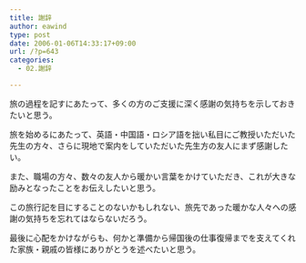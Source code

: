 ```yaml
---
title: 謝辞
author: eawind
type: post
date: 2006-01-06T14:33:17+09:00
url: /?p=643
categories:
  - 02.謝辞

---
```

旅の過程を記すにあたって、多くの方のご支援に深く感謝の気持ちを示しておきたいと思う。

旅を始めるにあたって、英語・中国語・ロシア語を拙い私目にご教授いただいた先生の方々、さらに現地で案内をしていただいた先生方の友人にまず感謝したい。

また、職場の方々、数々の友人から暖かい言葉をかけていただき、これが大きな励みとなったことをお伝えしたいと思う。

この旅行記を目にすることのないかもしれない、旅先であった暖かな人々への感謝の気持ちを忘れてはならないだろう。

最後に心配をかけながらも、何かと準備から帰国後の仕事復帰までを支えてくれた家族・親戚の皆様にありがとうを述べたいと思う。
